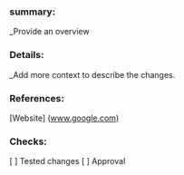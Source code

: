 ### summary:
 _Provide an overview

### Details:
_Add more context to describe the changes.

### References:
[Website] (www.google.com)

### Checks:
[ ] Tested changes
[ ] Approval
